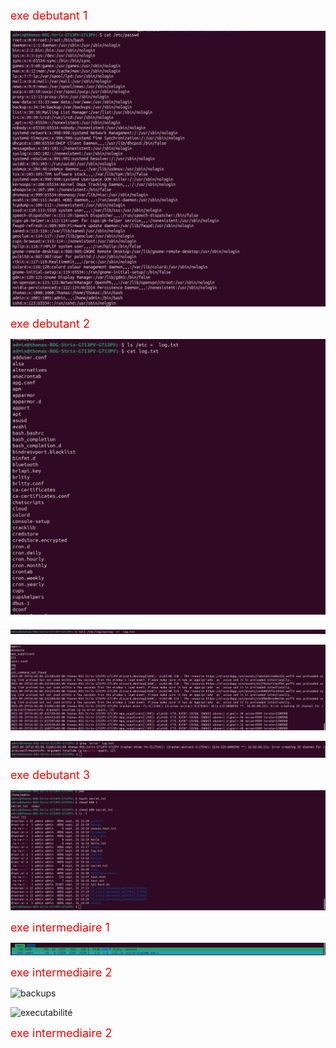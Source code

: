 <span style="color: red; font-size: 18px"> exe debutant 1 </span>

![cat /etc/passwd](https://github.com/poketoto45/exe_linux/blob/main/passwd.png)

<span style="color: red; font-size: 18px"> exe debutant 2 </span>

![etc](https://github.com/poketoto45/exe_linux/blob/main/etc.png)

![var/log/syslog](https://github.com/poketoto45/exe_linux/blob/main/syslog.png)

![tail](https://github.com/poketoto45/exe_linux/blob/main/tail.png)

![error](https://github.com/poketoto45/exe_linux/blob/main/error.png)

<span style="color: red; font-size: 18px"> exe debutant 3 </span>

![chmod](https://github.com/poketoto45/exe_linux/blob/main/chmod.png)

<span style="color: red; font-size: 18px"> exe intermediaire 1 </span>

![memo](https://github.com/poketoto45/exe_linux/blob/main/memo.png)

<span style="color: red; font-size: 18px"> exe intermediaire 2 </span>

![backups](https://github.com/poketoto45/exe_linux/blob/main/script_backups.png)

![executabilité](https://github.com/poketoto45/exe_linux/blob/main/executabilité.png)

<span style="color: red; font-size: 18px"> exe intermediaire 2 </span>

